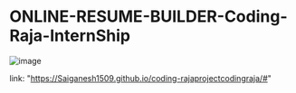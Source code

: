 # ONLINE-RESUME-BUILDER-Coding-Raja-InternShip

![image](https://github.com/Nalajalasaiganesh/ONLINE-RESUME-BUILDER-Coding-Raja-InternShip/assets/121397129/34f2e789-b8c1-4a71-9ff9-fcb9ac4e326e)

link: "https://Saiganesh1509.github.io/coding-rajaprojectcodingraja/#"
